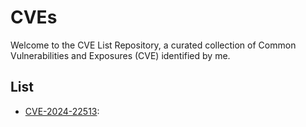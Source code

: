 # CVEs

Welcome to the CVE List Repository, a curated collection of Common Vulnerabilities and Exposures (CVE) identified by me. 

## List

* [CVE-2024-22513](./CVE-2024-22513/README.md): 